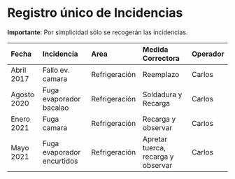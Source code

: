 # Registro único de Incidencias

**Importante**: Por simplicidad sólo se recogerán las incidencias.

| Fecha       | Incidencia                 | Area          | Medida Correctora                  | Operador |
|:----------- |:-------------------------- |:------------- |:---------------------------------- |:-------- |
| Abril 2017  | Fallo ev. camara           | Refrigeración | Reemplazo                          | Carlos   |
| Agosto 2020 | Fuga evaporador bacalao    | Refrigeración | Soldadura y Recarga                | Carlos   |
| Enero 2021  | Fuga camara                | Refrigeración | Recarga y observar                 | Carlos   |
| Mayo 2021   | Fuga evaporador encurtidos | Refrigeración | Apretar tuerca, recarga y observar | Carlos   |
